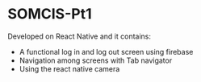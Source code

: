 # SOMCIS-Pt1

Developed on React Native and it contains:
- A functional log in and log out screen using firebase
- Navigation among screens with Tab navigator
- Using the react native camera


